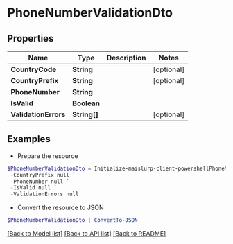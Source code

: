 # PhoneNumberValidationDto
## Properties

Name | Type | Description | Notes
------------ | ------------- | ------------- | -------------
**CountryCode** | **String** |  | [optional] 
**CountryPrefix** | **String** |  | [optional] 
**PhoneNumber** | **String** |  | 
**IsValid** | **Boolean** |  | 
**ValidationErrors** | **String[]** |  | [optional] 

## Examples

- Prepare the resource
```powershell
$PhoneNumberValidationDto = Initialize-maislurp-client-powershellPhoneNumberValidationDto  -CountryCode null `
 -CountryPrefix null `
 -PhoneNumber null `
 -IsValid null `
 -ValidationErrors null
```

- Convert the resource to JSON
```powershell
$PhoneNumberValidationDto | ConvertTo-JSON
```

[[Back to Model list]](../README#documentation-for-models) [[Back to API list]](../README#documentation-for-api-endpoints) [[Back to README]](../README)

